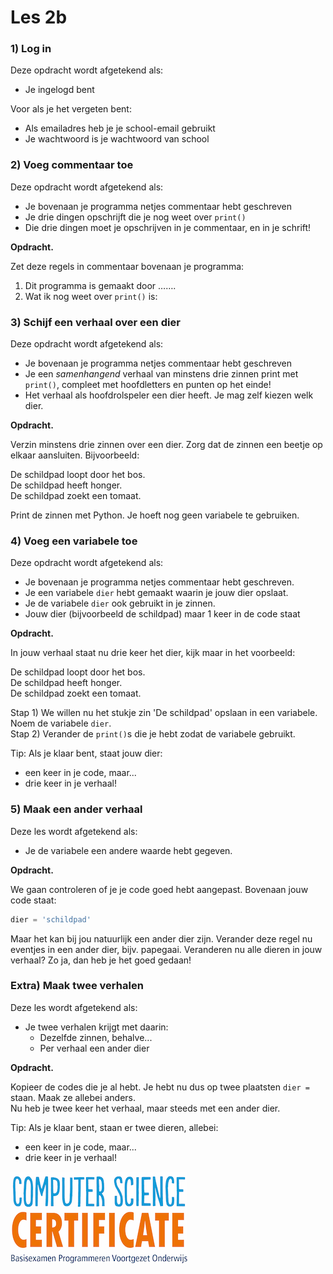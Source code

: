 # Les 2b

### 1\) Log in 

Deze opdracht wordt afgetekend als:

* Je ingelogd bent 

Voor als je het vergeten bent:

* Als emailadres heb je je school-email gebruikt
* Je wachtwoord is je wachtwoord van school

### 2\) Voeg commentaar toe 

Deze opdracht wordt afgetekend als: 

* Je bovenaan je programma netjes commentaar hebt geschreven
* Je drie dingen opschrijft die je nog weet over `print()`
* Die drie dingen moet je opschrijven in je commentaar, en in je schrift!

**Opdracht.** 

Zet deze regels in commentaar bovenaan je programma:   
1. Dit programma is gemaakt door …….  
2. Wat ik nog weet over `print()` is: 

### 3\) Schijf een verhaal over een dier 

Deze opdracht wordt afgetekend als:

* Je bovenaan je programma netjes commentaar hebt geschreven
* Je een _samenhangend_ verhaal van minstens drie zinnen print met `print()`, compleet met hoofdletters en punten op het einde! 
* Het verhaal als hoofdrolspeler een dier heeft. Je mag zelf kiezen welk dier.

**Opdracht.**

Verzin minstens drie zinnen over een dier. Zorg dat de zinnen een beetje op elkaar aansluiten. Bijvoorbeeld:

De schildpad loopt door het bos.  
De schildpad heeft honger.  
De schildpad zoekt een tomaat.

Print de zinnen met Python. Je hoeft nog geen variabele te gebruiken.

### 4\) Voeg een variabele toe

Deze opdracht wordt afgetekend als:

* Je bovenaan je programma netjes commentaar hebt geschreven.
* Je een variabele `dier` hebt gemaakt waarin je jouw dier opslaat. 
* Je de variabele `dier` ook gebruikt in je zinnen.
* Jouw dier \(bijvoorbeeld de schildpad\) maar 1 keer in de code staat

**Opdracht.**

In jouw verhaal staat nu drie keer het dier, kijk maar in het voorbeeld:

De schildpad loopt door het bos.  
De schildpad heeft honger.  
De schildpad zoekt een tomaat.

Stap 1\) We willen nu het stukje zin 'De schildpad' opslaan in een variabele. Noem de variabele `dier`.  
Stap 2\) Verander de `print()`s die je hebt zodat de variabele gebruikt.

Tip: Als je klaar bent, staat jouw dier:

* een keer in je code, maar...
* drie keer in je verhaal!

### 5\) Maak een ander verhaal

Deze les wordt afgetekend als:

* Je de variabele een andere waarde hebt gegeven.

**Opdracht.**

We gaan controleren of je je code goed hebt aangepast. Bovenaan jouw code staat:

```python
dier = 'schildpad' 
```

Maar het kan bij jou natuurlijk een ander dier zijn. Verander deze regel nu eventjes in een ander dier, bijv. papegaai. Veranderen nu alle dieren in jouw verhaal? Zo ja, dan heb je het goed gedaan!

### Extra\) Maak twee verhalen

Deze les wordt afgetekend als:

* Je twee verhalen krijgt met daarin:
  * Dezelfde zinnen, behalve...
  * Per verhaal een ander dier

**Opdracht.**

Kopieer de codes die je al hebt. Je hebt nu dus op twee plaatsten `dier =` staan. Maak ze allebei anders.  
Nu heb je twee keer het verhaal, maar steeds met een ander dier.

Tip: Als je klaar bent, staan er twee dieren, allebei:

* een keer in je code, maar...
* drie keer in je verhaal!

![](/img/logoCSCert_10cm.jpg)
